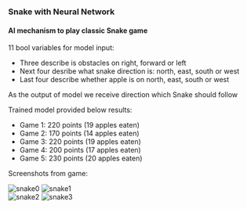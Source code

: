 ### Snake with Neural Network
#### AI mechanism to play classic Snake game

11 bool variables for model input:
* Three describe is obstacles on right, forward or left
* Next four desribe what snake direction is: north, east, south or west
* Last four describe whether apple is on north, east, south or west

As the output of model we receive direction which Snake should follow

Trained model provided below results:
* Game 1: 220 points (19 apples eaten)
* Game 2: 170 points (14 apples eaten)
* Game 3: 220 points (19 apples eaten)
* Game 4: 200 points (17 apples eaten)
* Game 5: 230 points (20 apples eaten)

Screenshots from game:

![snake0](https://user-images.githubusercontent.com/47610591/103782983-70746900-5038-11eb-81d7-838c664f8df9.png)
![snake1](https://user-images.githubusercontent.com/47610591/103782984-710cff80-5038-11eb-9051-02d9aac674b7.png)\
![snake2](https://user-images.githubusercontent.com/47610591/103782978-6fdbd280-5038-11eb-93e3-e7b033a8d01c.png)
![snake3](https://user-images.githubusercontent.com/47610591/103782982-70746900-5038-11eb-95da-f2de62bdccb2.png)

